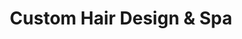 ---
title: "Custom Hair Design & Spa"
url: /northfield/custom-hair-design-and-spa/
shop: hairdresser
---